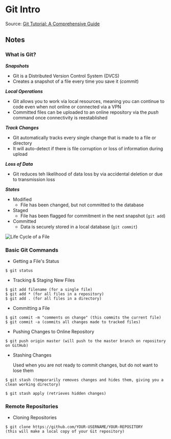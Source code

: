# Git Intro

Source: [Git Tutorial: A Comprehensive Guide](https://blog.udemy.com/git-tutorial-a-comprehensive-guide/)

## Notes

### What is Git?

***Snapshots***

* Git is a Distributed Version Control System (DVCS)
* Creates a snapshot of a file every time you save it (*commit*)

***Local Operations***

* Git allows you to work via local resources, meaning you can continue to code even when not online or connected via a VPN
* Committed files can be uploaded to an online repository via the *push* command once connectivity is reestablished

***Track Changes***

* Git automatically tracks every single change that is made to a file or directory
* It will auto-detect if there is file corruption or loss of information during upload

***Loss of Data***

* Git reduces teh likelihood of data loss by via accidental deletion or due to transmission loss

***States***

* Modified
  * File has been changed, but not committed to the database
* Staged
  * File has been flagged for commitment in the next snapshot (`git add`)
* Committed
  * Data is securely stored in a local database (`git commit`)

![Life Cycle of a File](https://blog.udemy.com/wp-content/uploads/2015/08/image006.png)

### Basic Git Commands

* Getting a File's Status

``` git
$ git status
```

* Tracking & Staging New Files

``` git
$ git add filename (for a single file)
$ git add * (for all files in a repository)
$ git add . (for all files in a directory)
```

* Committing a File

``` git
$ git commit -m "comments on change" (this commits the current file)
$ git commit -a (commits all changes made to tracked files)
```

* Pushing Changes to Online Repository

``` git
$ git push origin master (will push to the master branch on repository on GitHub)
```

* Stashing Changes

  Used when you are not ready to commit changes, but do not want to lose them

``` git
$ git stash (temporarily removes changes and hides them, giving you a clean working directory)

$ git stash apply (retrieves hidden changes)
```

### Remote Repositories

* Cloning Repositories

``` git
$ git clone https://github.com/YOUR-USERNAME/YOUR-REPOSITORY
(this will make a local copy of your Git repository)
```